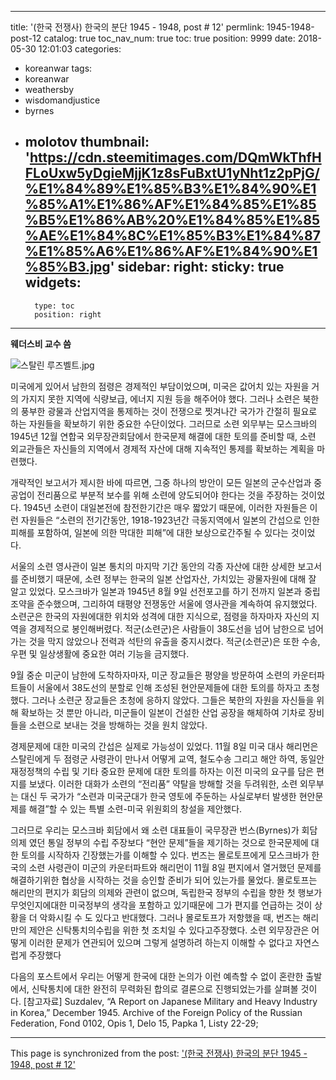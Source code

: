 
---
title: '(한국 전쟁사) 한국의 분단 1945 - 1948, post # 12'
permlink: 1945-1948-post-12
catalog: true
toc_nav_num: true
toc: true
position: 9999
date: 2018-05-30 12:01:03
categories:
- koreanwar
tags:
- koreanwar
- weathersby
- wisdomandjustice
- byrnes
- molotov
thumbnail: 'https://cdn.steemitimages.com/DQmWkThfHFLoUxw5yDgieMjjK1z8sFuBxtU1yNht1z2pPjG/%E1%84%89%E1%85%B3%E1%84%90%E1%85%A1%E1%86%AF%E1%84%85%E1%85%B5%E1%86%AB%20%E1%84%85%E1%85%AE%E1%84%8C%E1%85%B3%E1%84%87%E1%85%A6%E1%86%AF%E1%84%90%E1%85%B3.jpg'
sidebar:
    right:
        sticky: true
widgets:
    -
        type: toc
        position: right
---


**웨더스비 교수 씀**

![스탈린 루즈벨트.jpg](https://cdn.steemitimages.com/DQmWkThfHFLoUxw5yDgieMjjK1z8sFuBxtU1yNht1z2pPjG/%E1%84%89%E1%85%B3%E1%84%90%E1%85%A1%E1%86%AF%E1%84%85%E1%85%B5%E1%86%AB%20%E1%84%85%E1%85%AE%E1%84%8C%E1%85%B3%E1%84%87%E1%85%A6%E1%86%AF%E1%84%90%E1%85%B3.jpg)

미국에게 있어서 남한의 점령은 경제적인 부담이었으며, 미국은 값어치 있는 자원을 거의 가지지 못한 지역에 식량보급, 에너지 지원 등을 해주어야 했다. 그러나 소련은 북한의 풍부한 광물과 산업지역을 통제하는 것이 전쟁으로 찟겨나간 국가가 간절히 필요로 하는 자원들을 확보하기 위한 중요한 수단이었다. 그러므로 소련 외무부는 모스크바의 1945년 12월 연합국 외무장관회담에서 한국문제 해결에 대한 토의를 준비할 때, 소련 외교관들은 자신들의 지역에서 경제적 자산에 대해 지속적인 통제를 확보하는 계획을 마련했다.

개략적인 보고서가 제시한 바에 따르면, 그중 하나의 방안이 모든 일본의 군수산업과 중공업이 전리품으로 부분적 보수를 위해 소련에 양도되어야 한다는 것을 주장하는 것이었다. 1945년 소련이 대일본전에 참전한기간은 매우 짧았기 때문에, 이러한 자원들은 이런 자원들은 “소련의 전기간동안, 1918-1923년간 극동지역에서 일본의 간섭으로 인한 피해를 포함하여, 일본에 의한 막대한 피해”에 대한 보상으로간주될 수 있다는 것이었다. 

서울의 소련 영사관이 일본 통치의 마지막 기간 동안의 각종 자산에 대한 상세한 보고서를 준비했기 때문에, 소련 정부는 한국의 일본 산업자산, 가치있는 광물자원에 대해 잘 알고 있었다. 모스크바가 일본과 1945년 8월 9일 선전포고를 하기 전까지 일본과 중립조약을 준수했으며, 그리하여 태평양 전쟁동안 서울에 영사관을 계속하여 유지했었다. 소련군은 한국의 자원에대한 위치와 성격에 대한 지식으로, 점령을 하자마자 자신의 지역을 경제적으로 봉인해버렸다. 적군(소련군)은 사람들이 38도선을 넘어 남한으로 넘어가는 것을 막지 않았으나 전력과 석탄의 유출을 중지시켰다. 적군(소련군)은 또한 수송, 우편 및 일상생활에 중요한 여러 기능을 금지했다. 

9월 중순 미군이 남한에 도착하자마자, 미군 장교들은 평양을 방문하여 소련의 카운터파트들이 서울에서 38도선의 분할로 인해 조성된 현안문제들에 대한 토의를 하자고 초청했다. 그러나 소련군 장교들은 초청에 응하지 않았다. 그들은 북한의 자원을 자신들을 위해 확보하는 것 뿐만 아니라, 미군들이 일본이 건설한 산업 공장을 해체하여 기차로 장비들을 소련으로 보내는 것을 방해하는 것을 원치 않았다.  

경제문제에 대한 미국의 간섭은 실제로 가능성이 있었다. 11월 8일 미국 대사 해리먼은 스탈린에게  두 점령군 사령관이 만나서 어떻게 교역, 철도수송 그리고 해안 하역, 동일안 재정정책의 수립 및 기타 중요한 문제에 대한 토의를 하자는 이전 미국의 요구를 담은 편지를 보냈다. 이러한 대화가 소련의 “전리품” 약탈을 방해할 것을 두려워한, 소련 외무부는 대신 두 국가가 “소련과 미국군대가 한국 영토에 주둔하는 사실로부터 발생한 현안문제를 해결”할 수 있는 특별 소련-미국 위원회의 창설을 제안했다. 

그러므로 우리는 모스크바 회담에서 왜 소련 대표들이 국무장관 번스(Byrnes)가 회담의제 였던 통일 정부의 수립 주장보다 “현안 문제”들을 제기하는 것으로 한국문제에 대한 토의를 시작하자 긴장했는가를 이해할 수 있다. 번즈는 몰로토프에게 모스크바가 한국의 소련 사령관이 미군의 카운터파트와 해리먼이 11월 8일 편지에서 열거했던 문제를 해결하기위한 협상을 시작하는 것을 승인할 준비가 되어 있는가를 물었다. 몰로토프는 해리만의 편지가 회담의 의제와 관련이 없으며, 독립한국 정부의 수립을 향한 첫 행보가 무엇인지에대한 미국정부의 생각을 포함하고 있기때문에 그가 편지를 언급하는 것이 상황을 더 악화시킬 수 도 있다고 반대했다. 그러나 몰로토프가 저항했을 때, 번즈는 해리만의 제안은 신탁통치의수립을 위한 첫 조치일 수 있다고주장했다. 소련 외무장관은 어떻게 이러한 문제가 연관되어 있으며 그렇게 설명하려 하는지 이해할 수 없다고 자연스럽게 주장했다

다음의 포스트에서 우리는 어떻게 한국에 대한 논의가 이런 예측할 수 없이 혼란한 출발에서, 신탁통치에 대한 완전히 무력화된 합의로 결론으로 진행되었는가를 살펴볼 것이다. 
[참고자료]
Suzdalev, “A Report on Japanese Military and Heavy Industry in Korea,” December 1945. Archive of the Foreign Policy of the Russian Federation, Fond 0102, Opis 1, Delo 15, Papka 1, Listy 22-29;

- - -

This page is synchronized from the post: ['(한국 전쟁사) 한국의 분단 1945 - 1948, post # 12'](https://steemit.com/@wisdomandjustice/1945-1948-post-12)
